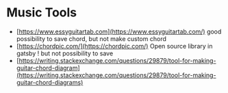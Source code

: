 # Music Tools

* [https://www.essyguitartab.com](https://www.essyguitartab.com/) good possibility to save chord, but not make custom chord
* [https://chordpic.com/](https://chordpic.com/) Open source library in gatsby ! but not possibility to save
* [https://writing.stackexchange.com/questions/29879/tool-for-making-guitar-chord-diagram](https://writing.stackexchange.com/questions/29879/tool-for-making-guitar-chord-diagrams)

